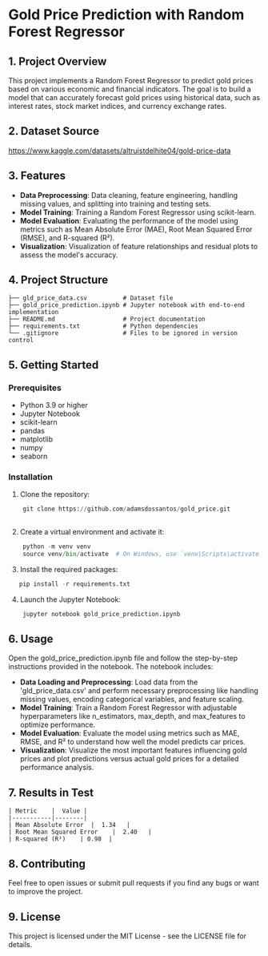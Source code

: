 # Gold Price Prediction with Random Forest Regressor


## 1. Project Overview

This project implements a Random Forest Regressor to predict gold prices based on various economic and financial indicators. The goal is to build a model that can accurately forecast gold prices using historical data, such as interest rates, stock market indices, and currency exchange rates.




## 2. Dataset Source

https://www.kaggle.com/datasets/altruistdelhite04/gold-price-data

## 3. Features
- **Data Preprocessing**: Data cleaning, feature engineering, handling missing values, and splitting into training and testing sets.
- **Model Training**: Training a Random Forest Regressor using scikit-learn.
- **Model Evaluation**: Evaluating the performance of the model using metrics such as Mean Absolute Error (MAE), Root Mean Squared Error (RMSE), and R-squared (R²).
- **Visualization**: Visualization of feature relationships and residual plots to assess the model's accuracy.



## 4. Project Structure
    ├── gld_price_data.csv          # Dataset file 
    ├── gold_price_prediction.ipynb # Jupyter notebook with end-to-end implementation
    ├── README.md                   # Project documentation
    ├── requirements.txt            # Python dependencies
    └── .gitignore                  # Files to be ignored in version control

## 5. Getting Started

### Prerequisites
- Python 3.9 or higher
- Jupyter Notebook
- scikit-learn
- pandas
- matplotlib
- numpy
- seaborn

### Installation
1. Clone the repository:

```python
    git clone https://github.com/adamsdossantos/gold_price.git
    
```
2. Create a virtual environment and activate it:
```python
    python -m venv venv
    source venv/bin/activate  # On Windows, use `venv\Scripts\activate`
```

3. Install the required packages:
```python
   pip install -r requirements.txt
```

4. Launch the Jupyter Notebook:
```python
    jupyter notebook gold_price_prediction.ipynb
```
## 6. Usage

Open the gold_price_prediction.ipynb file and follow the step-by-step instructions provided in the notebook. The notebook includes:

- **Data Loading and Preprocessing**: Load data from the 'gld_price_data.csv' and perform necessary preprocessing like handling missing values, encoding categorical variables, and feature scaling.
- **Model Training**: Train a Random Forest Regressor with adjustable hyperparameters like n_estimators, max_depth, and max_features to optimize performance.
- **Model Evaluation**:  Evaluate the model using metrics such as MAE, RMSE, and R² to understand how well the model predicts car prices.
- **Visualization**:  Visualize the most important features influencing gold prices and plot predictions versus actual gold prices for a detailed performance analysis.


## 7. Results in Test

    | Metric    |  Value |
    |-----------|--------|
    | Mean Absolute Error  |  1.34   |
    | Root Mean Squared Error	 |  2.40   |
    | R-squared (R²)    | 0.98  |


## 8. Contributing

Feel free to open issues or submit pull requests if you find any bugs or want to improve the project.

## 9. License

This project is licensed under the MIT License - see the LICENSE file for details.







